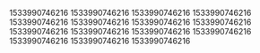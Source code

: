 1533990746216
1533990746216
1533990746216
1533990746216
1533990746216
1533990746216
1533990746216
1533990746216
1533990746216
1533990746216
1533990746216
1533990746216
1533990746216
1533990746216
1533990746216
